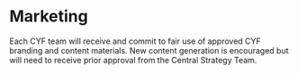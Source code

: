 # Marketing

Each CYF team will receive and commit to fair use of approved CYF branding and content materials. New content generation is encouraged but will need to receive prior approval from the Central Strategy Team.  


